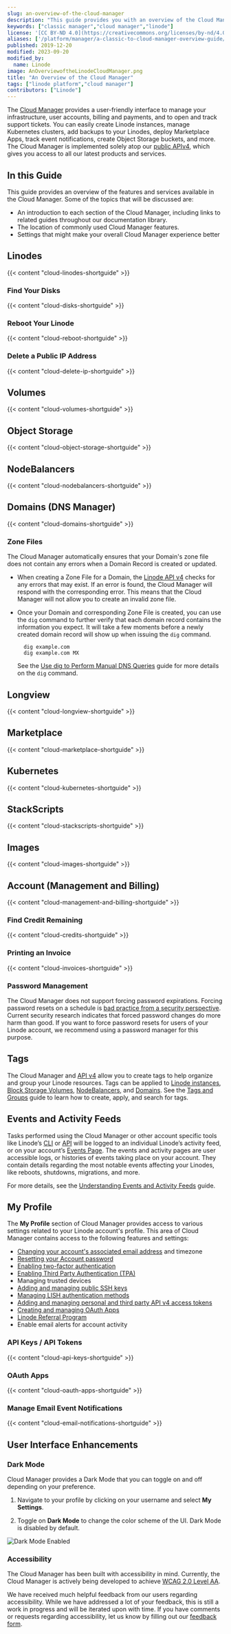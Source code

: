```yaml
---
slug: an-overview-of-the-cloud-manager
description: "This guide provides you with an overview of the Cloud Manager and covers how to locate features within Cloud Manager, create Linodes and more."
keywords: ["classic manager","cloud manager","linode"]
license: '[CC BY-ND 4.0](https://creativecommons.org/licenses/by-nd/4.0)'
aliases: ['/platform/manager/a-classic-to-cloud-manager-overview-guide/','/platform/manager/an-overview-of-the-linode-cloud-manager/', '/guides/an-overview-of-the-linode-cloud-manager/']
published: 2019-12-20
modified: 2023-09-20
modified_by:
  name: Linode
image: AnOverviewoftheLinodeCloudManager.png
title: "An Overview of the Cloud Manager"
tags: ["linode platform","cloud manager"]
contributors: ["Linode"]
---
```


The [Cloud Manager](https://cloud.linode.com/) provides a user-friendly interface to manage your infrastructure, user accounts, billing and payments, and to open and track support tickets. You can easily create Linode instances, manage Kubernetes clusters, add backups to your Linodes, deploy Marketplace Apps, track event notifications, create Object Storage buckets, and more. The Cloud Manager is implemented solely atop our [public APIv4](/docs/api), which gives you access to all our latest products and services.

## In this Guide

This guide provides an overview of the features and services available in the Cloud Manager. Some of the topics that will be discussed are:

- An introduction to each section of the Cloud Manager, including links to related guides throughout our documentation library.
- The location of commonly used Cloud Manager features.
- Settings that might make your overall Cloud Manager experience better

## Linodes

{{< content "cloud-linodes-shortguide" >}}

### Find Your Disks

{{< content "cloud-disks-shortguide" >}}

### Reboot Your Linode

{{< content "cloud-reboot-shortguide" >}}

### Delete a Public IP Address

{{< content "cloud-delete-ip-shortguide" >}}

## Volumes

{{< content "cloud-volumes-shortguide" >}}

## Object Storage

{{< content "cloud-object-storage-shortguide" >}}

## NodeBalancers

{{< content "cloud-nodebalancers-shortguide" >}}

## Domains (DNS Manager)

{{< content "cloud-domains-shortguide" >}}

### Zone Files

The Cloud Manager automatically ensures that your Domain's zone file does not contain any errors when a Domain Record is created or updated.

- When creating a Zone File for a Domain, the [Linode API v4](/docs/api) checks for any errors that may exist. If an error is found, the Cloud Manager will respond with the corresponding error. This means that the Cloud Manager will not allow you to create an invalid zone file.

- Once your Domain and corresponding Zone File is created, you can use the `dig` command to further verify that each domain record contains the information you expect. It will take a few moments before a newly created domain record will show up when issuing the `dig` command.

        dig example.com
        dig example.com MX

    See the [Use dig to Perform Manual DNS Queries](/docs/guides/use-dig-to-perform-manual-dns-queries/) guide for more details on the `dig` command.

## Longview

{{< content "cloud-longview-shortguide" >}}

## Marketplace

{{< content "cloud-marketplace-shortguide" >}}

## Kubernetes

{{< content "cloud-kubernetes-shortguide" >}}

## StackScripts

{{< content "cloud-stackscripts-shortguide" >}}

## Images

{{< content "cloud-images-shortguide" >}}

## Account (Management and Billing)

{{< content "cloud-management-and-billing-shortguide" >}}

### Find Credit Remaining

{{< content "cloud-credits-shortguide" >}}

### Printing an Invoice

{{< content "cloud-invoices-shortguide" >}}

### Password Management

The Cloud Manager does not support forcing password expirations. Forcing password resets on a schedule is [bad practice from a security perspective](https://pages.nist.gov/800-63-FAQ/#q-b05). Current security research indicates that forced password changes do more harm than good. If you want to force password resets for users of your Linode account, we recommend using a password manager for this purpose.

## Tags

The Cloud Manager and [API v4](/docs/api) allow you to create tags to help organize and group your Linode resources. Tags can be applied to [Linode instances](#linodes), [Block Storage Volumes](#volumes), [NodeBalancers](#nodebalancers), and [Domains](#domains-dns-manager). See the [Tags and Groups](/docs/guides/tags-and-groups/) guide to learn how to create, apply, and search for tags.

## Events and Activity Feeds

Tasks performed using the Cloud Manager or other account specific tools like Linode’s [CLI](/docs/products/tools/cli/get-started/) or [API](https://www.linode.com/products/api/) will be logged to an individual Linode’s activity feed, or on your account’s [Events Page](https://cloud.linode.com/events). The events and activity pages are user accessible logs, or histories of events taking place on your account. They contain details regarding the most notable events affecting your Linodes, like reboots, shutdowns, migrations, and more.

For more details, see the [Understanding Events and Activity Feeds](/docs/products/tools/cloud-manager/guides/events-and-activity-feeds/) guide.

## My Profile

The **My Profile** section of Cloud Manager provides access to various settings related to your Linode account's profile. This area of Cloud Manager contains access to the following features and settings:

- [Changing your account's associated email address](/docs/products/platform/accounts/guides/manage-users/#changing-your-email-address) and timezone
- [Resetting your Account password](/docs/products/platform/accounts/guides/manage-users/#changing-or-resetting-your-linode-cloud-manager-password)
- [Enabling two-factor authentication](/docs/products/platform/accounts/guides/user-security-controls/#enable-two-factor-authentication)
- [Enabling Third Party Authentication (TPA)](/docs/guides/third-party-authentication/)
- Managing trusted devices
- [Adding and managing public SSH keys](/docs/guides/use-public-key-authentication-with-ssh/#upload-your-ssh-key-to-the-cloud-manager)
- [Managing LISH authentication methods](/docs/products/compute/compute-instances/guides/lish/#add-your-public-key)
- [Adding and managing personal and third party API v4 access tokens](/docs/products/tools/api/get-started/#get-an-access-token)
- [Creating and managing OAuth Apps](/docs/products/tools/api/guides/create-an-oauth-app-with-the-python-api-library/#obtaining-a-client-id-and-a-client-secret)
- [Linode Referral Program](/docs/products/platform/billing/guides/referral-program/)
- Enable email alerts for account activity

### API Keys / API Tokens

{{< content "cloud-api-keys-shortguide" >}}

### OAuth Apps

{{< content "cloud-oauth-apps-shortguide" >}}

### Manage Email Event Notifications

{{< content "cloud-email-notifications-shortguide" >}}

## User Interface Enhancements

### Dark Mode

Cloud Manager provides a Dark Mode that you can toggle on and off depending on your preference.

1. Navigate to your profile by clicking on your username and select **My Settings**.

1. Toggle on **Dark Mode** to change the color scheme of the UI. Dark Mode is disabled by default.

![Dark Mode Enabled](classic-to-cloud-dark-mode.png "Cloud Manager Dark Mode Enabled")

### Accessibility

The Cloud Manager has been built with accessibility in mind. Currently, the Cloud Manager is actively being developed to achieve [WCAG 2.0 Level AA](https://www.w3.org/TR/WCAG20/).

We have received much helpful feedback from our users regarding accessibility. While we have addressed a lot of your feedback, this is still a work in progress and will be iterated upon with time. If you have comments or requests regarding accessibility, let us know by filling out our [feedback form](https://www.linode.com/feedback/).
